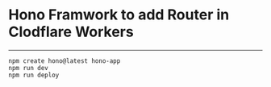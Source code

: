 # Hono Framwork to add Router in Clodflare Workers
---

```
npm create hono@latest hono-app
npm run dev
npm run deploy
```
